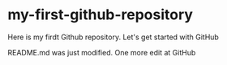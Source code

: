 # my-first-github-repository
Here is my firdt Github repository. Let's get started with GitHub

README.md was just modified. One more edit at GitHub
